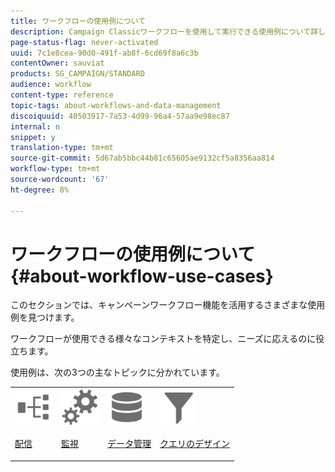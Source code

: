 ```yaml
---
title: ワークフローの使用例について
description: Campaign Classicワークフローを使用して実行できる使用例について詳しく説明します。
page-status-flag: never-activated
uuid: 7c1e8cea-90d0-491f-ab8f-6cd69f8a6c3b
contentOwner: sauviat
products: SG_CAMPAIGN/STANDARD
audience: workflow
content-type: reference
topic-tags: about-workflows-and-data-management
discoiquuid: 40503917-7a53-4d99-96a4-57aa9e98ec87
internal: n
snippet: y
translation-type: tm+mt
source-git-commit: 5d67ab5bbc44b81c65605ae9132cf5a8356aa814
workflow-type: tm+mt
source-wordcount: '67'
ht-degree: 8%

---
```



# ワークフローの使用例について {#about-workflow-use-cases}

このセクションでは、キャンペーンワークフロー機能を活用するさまざまな使用例を見つけます。

ワークフローが使用できる様々なコンテキストを特定し、ニーズに応えるのに役立ちます。

使用例は、次の3つの主なトピックに分かれています。

<table>
<tr>
<td><img src="assets/do-not-localize/icon_workflows.svg" width="60px"><p><a href="../../workflow/using/using-the-local-approval-activity.md">配信</a></p></td><td><img src="assets/do-not-localize/icon_monitoring.svg" width="60px"><p><a href="../../workflow/using/sending-a-report-to-a-list.md">監視</a></p></td><td><img src="assets/do-not-localize/icon_manage.svg" width="60px"><p><a href="../../workflow/using/coordinating-data-updates.md">データ管理</a></p></td>
<td><img src="assets/do-not-localize/icon_filter.svg" width="60px"><p><a href="../../workflow/using/querying-recipient-table.md">クエリのデザイン</a></p></td></tr>
</table>
